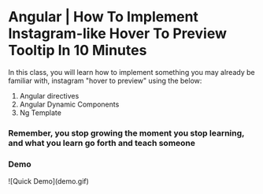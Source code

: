 # Angular | How To Implement Instagram-like Hover To Preview Tooltip In 10 Minutes

In this class, you will learn how to implement something you may already be familiar with,
instagram "hover to preview" using the below:

<ol>
<li>Angular directives</li>
<li>Angular Dynamic Components</li>
<li>Ng Template</li>
</ol>

<h3>Remember, you stop growing the moment you stop learning, and what you learn go forth and teach someone</h3>

<h3>Demo</h3>
![Quick Demo](demo.gif)
